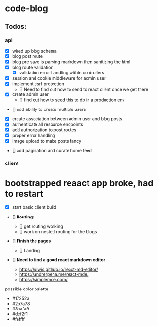 # code-blog

## Todos:

### api

- [x] wired up blog schema
- [x] blog post route
- [x] blog pre save is parsing markdown then sanitizing the html
- [x] blog route validation
  - [x] validation error handling within controllers
- [x] session and cookie middleware for admin user
- [x] implement csrf protection
  - [] Need to find out how to send to react client once we get there
- [x] create admin user
  - [] find out how to seed this to db in a production env
- [] add ability to create multiple users
- [x] create association between admin user and blog posts
- [x] authenticate all resource endpoints
- [x] add authorization to post routes
- [x] proper error handling
- [x] image upload to make posts fancy
- [] add pagination and curate home feed

### client

# bootstrapped reaact app broke, had to restart

- [x] start basic client build

- [] **Routing:**
  - [] get routing working
  - [] work on nested routing for the blogs
- [] **Finish the pages**
  - [] Landing
- [] **Need to find a good react markdown editor**

  - https://uiwjs.github.io/react-md-editor/
  - https://andrerpena.me/react-mde/
  - https://simplemde.com/

possible color palette

- #17252a
- #2b7a78
- #3aafa9
- #def2f1
- #feffff
